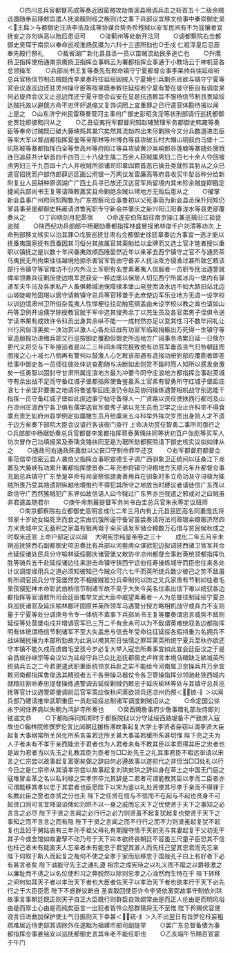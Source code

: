 <!-- { "loadSidebar": true } -->
　　○四川总兵官都督芮成等奏近因蛮贼攻劫南溪县境调兵击之斩首五十二级余贼远遁随奉前降敕旨遣人抚谕服则绥之叛则讨之事下兵部议宜移文给事中秦崇御史吴＜王扁＞与都御史汪浩李浩及成等协谋合势务殄残贼以安军民间有不为寇攘者宜抚安之亦勿纵恶以贻后患诏可
　　○浚蓟州等处新开沽河
　　○调都察院右佥都御史吴琛于南京以奉命巡视淮扬民瘼为六科十三道所劾也○壬戌  仁祖淳皇后忌辰  奉先殿行祭礼
　　○裁省湖广新化县县丞一员以苗贼流劫民多逃亡也
　　○升鹰扬卫指挥使杨通南京鹰扬卫指挥佥事韩云为署都指挥佥事通于小教场云于神机营各总领操军
　　○兵部尚书王复等奏先有敕命镇守宁夏都督佥事李杲帅兵往延绥听总兵官杨信节制击贼既而李杲奏将往延绥因贼入宁夏境引兵剿杀且欲与镇守宁夏等官会议遂巡边还驻灵州操守臣等按杲既奉敕往延绥若宁夏有警在彼守臣自有调度杲何必旋师会议又止巡边而还宁夏守臣会议安在显是抗违敕旨不服杨信节制且畏延绥达贼托故以避既方命不忠怀奸退缩又复饰词罔上宜重罪之已行遣官体勘待报以闻  上是之　○山东济宁州民雷瑛奏管河主事何广御史彭昭贪淫等状刑部请行巡抚都御史贾铨即彼鞫问从之
　　○乙丑征夷将军都督同知赵辅赞理军务都御史韩雍等奏臣等奉命讨贼既已破大藤峡捣其巢穴矣然其流劫四出未尽剿除今又分兵数道进击臣等率大军以督战都指挥夏鉴等至郁林等州博白等县攻破五村大帽山铜鼓白马堡十二矶陈坡等寨都指挥白全等至高州等府阳江等县攻破黄沙吴峒那谷莲塘等寨随处搜戮连日追获共计斩首四千四百三十八级生擒二百余人获贼属男妇二百七十余人夺回被虏男妇三千九百四十六人并收贼所掠诸司印章四颗首恶已擒丑类就殄其胁从之众已遣官招抚而户部侍郎薛远区画公用银一万两议发雷廉高等府县收买牛犁谷种分给新附复业人民耕种原调湖广广西土兵寻已放还汉达官军尚留境内其未殄余贼旋即戡定捷闻兵部尚书王复等请降敕嘉奖且命剿绝余贼以靖地方无贻后患从之
　　○擢掌新会县事广州府同知陶鲁为广东按察司佥事鲁初以父死事荫为新会县丞保升同知仍掌县事至是都御史韩雍请进鲁宪职专守新会并肇庆之新兴阳江阳春泷水等县吏部覆奏从之
　　○丁卯晓刻月犯昴宿
　　○命遂安伯陈韶往南京操江兼巡捕沿江盐徒盗贼
　　○陕西纪功兵部郎中杨琚劾奏都指挥林盛冒报弟林俊千户刘清等功次  上命刑部移文核实以治其罪○戊辰巡抚甘肃右佥都御史徐廷章奏边方事宜一选才能以抚番夷国家抚有西番因其习俗分其族属官其渠魁给以金牌而又选土官才能者授以重职以镇抚之是以数十年间番夷效顺西陲晏然近年以来革去西宁镇守之官不与通货茶马夷民无所拘束往往越境抢掠杀害官军皆由守备非人抚治乖方侵渔过甚所致乞敕该部行令镇守等官推访不分内外汉土军职有名誉素著夷人信服者一员职专抚治遇警就俾率领番兵征剿庶使边境军民获安一移边堡以保居人切见西宁所属冰沟一堡内有驿递军夫牛马及各家私产人畜俱赖城池保障缘本堡山易登而汲水远不如大路旧站北边山坡陡峻险固堪以居守请敕镇守总兵等官移堡于此庶使边军乐业地方无虞一设学校以训边氓肃州卫所俗杂羗夷人性悍梗往往动触宪纲盖由未设学校以教之故也请如山丹等卫例开设儒学除授教官就于军中选其俊秀余丁以充生员及各官弟男子侄俱令送学读书果有成效许令科贡出身其余纵不能一一成材然亦足以变其性习不数年间礼让兴行风俗淳美矣一决功赏以激人心各处征战有功官军临敌捐躯出万死得一生镇守等官造册报功进缴兵部又行巡按御史覆勘但御史所巡地方广阔事务浩繁日延一日倐尔更代又将交与下年接巡者是以二三年间未得完报致使有功官军垂首丧气归咎朝廷而图报之心十减七八倘再有警何以鼓激人心乞敕该部遇有造报功册到部应覆勘者即差给事中御史各一员径往彼处体访查勘随与决断如此则赏不踰时而人知所以感发奋激矣一任勇智以固封守甘肃所属庄浪地方最为冲要今同守庄浪地方都指挥佥事赵英城守有余出战不足而守备红城子堡都指挥使鲁鉴虽系土官素有智勇所守红城子堡距庄浪七十余里非要害之地请将鲁鉴掣回庄浪仍令赵英协同操练遇警相机战守别选能干指挥一员守备红城子堡如此庶边事宁帖守备得人一广贤路以资任使陕西行都司及山丹凉州庄浪西宁各卫俱有儒学选官军俊秀子弟以充生员而卫学之设止许科举不得食廪充贡乞如府州县学例定拟廪膳生员月给廪米五斗科举外挨次岁贡出身则人才不遗于边方矣奏下部院大臣会议请行各该衙门查行  上命决功赏任智勇二事所司亟行之　○兵部郎中杨琚劾奏总兵官都督李杲都指挥蒋泰黄瑀扶同等状初百户张彪等买军人功次冒作己功填报杲及泰瑀贪赂扶同至是为琚所劾都察院请下御史核实议拟如律从之
　　○通政司右通政陈嘉猷以父丧□守制命葬毕还京
　　○右军都督府都督佥事范信卒信密云县人袭伯父指挥佥事职宣德壬子调广西驯象卫正统间以征桑江下龙寨及大藤峡有功累升署都指挥使景泰二年充参将镇守浔梧地方天顺元年升都督佥事充副总兵镇守广东至是卒命有司谕祭信骁勇善用兵在驯象时多立奇功及守浔梧为猺贼所畏乃受其赂遗阴纵越他境惟约不得犯其所守之地故当时建议者请徒信广东而以欧信守广西然猺贼犯广东界如故信语人曰今贼过广东界亦岂我遣之邪或对之曰贼虽非君遣盖随君尔
　　○庚午命荆襄提督军务尚书白圭总兵官朱永等定议班师
　　○南京都察院右佥都御史高明言成化二年三月内有上元县民匠高名同妻庞氏将邻家十岁幼女缢死烹而食之实由饥饿所逼守备官虽尝奏请将法司赃银籴粮赈济然四方米贵城中又无蓄积之家虽有银两艰于籴买请发军储仓粮数万石借与贫民候秋成之时取米还官  上命户部定议以闻
　大明宪宗纯皇帝卷之三十
　　成化二年五月辛未朔巡抚狭西右副都御史项忠奏比有兵部以河套虏众谋欲犯边拟调狭西诸卫官军并佥点延绥诸处民兵分守榆林延绥鄜庆诸营堡又敕协守凉州都督佥事赵英统领都指挥仇胜等骑兵五千赴延绥诸边往来游击命镇守狭西宁远伯任寿操练城守而臣忠往来各处计议调度缘用兵之道必须知彼知己今贼众可六七千而英所统兵数少彼己之势不敌虽有所调官民兵分守营堡然势不相接贼若分兵牵制何以防之又兵家贵有节制如往者毛里孩侵犯神木命彰武伯杨信节制诸军故不至于大失今英名位素出信下难以统驭各边都指挥等官请敕所司会廷臣推举文武大臣中威望素著者一人为总督往制延绥宁夏总兵巡抚诸官及延庆榆林鄜环固原并英所领军马遇警分授方略相机战守或兵力不支则量于宁夏等处分调庶号令专一体统不紊事下兵部尚书王复等覆奏谓忠言威势不敌则延绥等处营堡屯戍并增调官军已三万二千有余未可以为不敌谓英难统驭各边都指挥明有体统谓杨信节制诸军不至大失盖忠与信去年受命往征延绥各假持重为名拥兵不战纵贼扰攘为本部所劾故为此说以掩其前日怯懦之罪耳第英所统宁夏兵至秋亦欲还守本镇不能久戍而虏酋毛里孩今岁必复大举入寇忠所奏事宜如此宜会廷臣议之于是会昌侯孙继宗等会议以为延绥守兵已众比巡抚都御史卢祥言本境刍粮缺乏欲减英所统骑兵五之二今若更遣武职重臣统领京兵赴之实不能给今河南属卫京操兵共万余宜敕河南都指挥鲁俊选其精锐者五千各带操马器仗令各卫管操指挥分领驰赴狭西城内就粮驻劄听寿忠提督操练遇警调去延绥剿贼仍敕忠于延庆榆林等处与其镇守总兵巡抚等官计议遇警即量调前后官军策应俟秋间英欲领兵还凉州仍预＜锍-釒＞以闻兵部乃建请推举武职重臣一员赴延绥总制诸军调度剿贼诏从之
　　○命定国公徐永宁闲住养病以失朝为鸿胪寺所奏也
　　○癸酉赐詹事府少詹事赠礼部左侍郎刘铉谥文恭
　　○下都指挥同知郑时于都察院狱以分守延绥西路堤备不严致虏入寇故也○翰林院修撰罗伦言比闻朝廷援杨溥故事起复大学士李贤者臣窃以谓李贤大臣起复大事纲常所关风化所系言虽若迂所关甚大事虽若缓所系甚切惟  陛下亮之夫为人子者未有不孝于亲而能忠于君者也为人君者未有不教其臣以孝而得其臣之忠者也是故为君者当以先玉之礼教其臣为臣者当□□处先王之礼其事君臣不暇远举请以宋言之仁宗尝以故事起复富弼矣弼之辞曰何必遵故事以遂前代之非但当□□处礼以行今日之是仁宗卒从其请孝宗尝以故事起复刘珙矣珙之辞曰身在草土之中国无门庭之寇难冒金革之名以私利禄之实孝宗卒允其辞是二君者可谓能教其臣以孝而二臣者亦可谓能移其孝以忠于其君者也臣愿陛下以宋为鉴以礼处贤使其尽孝于亲而不得罪于名教此臣之愿也亦贤之分也夫  陛下之任贤在信与不信而不在起与不起也贤身不可起贤口则可言宜降温诏俾如刘珙不以一身之戚而忘天下之忧使贤于天下之事知之必言言之必尽  陛下于贤之言闻之必行行之必力则贤虽不起复犹起复也使贤于天下之事知之而不言言之而有隐  陛下于贤之言闻之而不行行之而不力则贤虽起复犹不起复也且妇于舅姑丧有三年孙于祖父母礼有期服夺情于天初无与其妻起复于父初无干其子今或舍馆如故妻孥不动乃号于天下曰本欲终丧朝廷不容虽三尺童子臣恐其不信也枉己者未有能直夫人忘亲者未有能忠于君望其直人而先枉己望其忠君而先忘亲  陛下何取于斯人而起复之哉何不使之全孝于家而后移忠于国哉孔子曰上有好者下必有甚言者矣  陛下诚能守先王之通礼遵  祖宗之成宪待之以礼义而不縻之以爵禄激之以廉耻而不诱之以名位使积习之弊脱然以除则忠孝之心油然而生特在乎  陛下转移之间何如耳天子者以孝治天下者也大臣者佐天子以孝治天下者也欲孝行于天下必先行之于大臣臣愿  陛下不惑群议断自  圣衷取回使臣许令李贤依富弼故事守制依刘珙故事言事朝廷既正则天子自正大臣既行则群臣自效纲常由是而正人伦由是而明风俗由是而厚士心由是而纯矣臣言一出犯者皆忤众怒群猜将无不至惟  陛下矜赐优容使谠言日进曲加保护使士气日振则天下幸甚＜锍-釒＞入不出翌日有旨罗伦枉妄粗疏难居近侍吏部其调除外任遂黜为福建市舶司副提举
　　○罢广东总督备倭为事都指挥佥事姜铭安以巡抚都御史言其年老不能任职也
　　○乙亥端午节赐百官宴于午门
